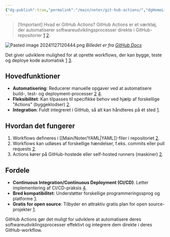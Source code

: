```yaml
---
{"dg-publish":true,"permalink":"/main/noter/git-hub-actions/","dgHomeLink":"false","dgShowBacklinks":"false","dgShowLocalGraph":"false","dgShowFileTree":"false","dgEnableSearch":"false","dgShowToc":"false","created":"2024-11-27T12:03:51.367+01:00"}
---
```


> [!Important] Hvad er GitHub Actions?
> GitHub Actions er et værktøj, der automatiserer softwareudviklingsprocesser direkte i GitHub-repositorier [1](https://www.plainconcepts.com/what-is-github-actions/) [2](https://www.techchapter.com/da/skills/github-actions/). 

![Pasted image 20241127120444.png](/img/user/Main/Images/Pasted%20image%2020241127120444.png)
*Billedet er fra [GitHub Docs](https://docs.github.com/en/actions/monitoring-and-troubleshooting-workflows/monitoring-workflows/about-monitoring-workflows)*

Det giver udviklere mulighed for at oprette workflows, der kan bygge, teste og deploye kode automatisk [1](https://www.plainconcepts.com/what-is-github-actions/) [3](https://learn.microsoft.com/da-dk/power-platform/alm/devops-github-actions).
## Hovedfunktioner

- **Automatisering**: Reducerer manuelle opgaver ved at automatisere build-, test- og deployment-processer [2](https://www.techchapter.com/da/skills/github-actions/) [4](https://kinsta.com/dk/blog/github-actions-secret/).
- **Fleksibilitet**: Kan tilpasses til specifikke behov ved hjælp af forskellige "Actions" (byggeklodser) [2](https://www.techchapter.com/da/skills/github-actions/).
- **Integration**: Fuldt integreret i GitHub, så alt kan håndteres på ét sted [1](https://www.plainconcepts.com/what-is-github-actions/).

## Hvordan det fungerer

1. Workflows defineres i [[Main/Noter/YAML\|YAML]]-filer i repositoriet [2](https://www.techchapter.com/da/skills/github-actions/).
2. Workflows kan udløses af forskellige hændelser, f.eks. commits eller pull requests [2](https://www.techchapter.com/da/skills/github-actions/).
3. Actions kører på GitHub-hostede eller self-hosted runners (maskiner) [2](https://www.techchapter.com/da/skills/github-actions/).

## Fordele

- **Continuous Integration/Continuous Deployment (CI/CD)**: Letter implementering af CI/CD-praksis [4](https://kinsta.com/dk/blog/github-actions-secret/).
- **Bred kompatibilitet**: Understøtter forskellige programmeringssprog og platforme [1](https://www.plainconcepts.com/what-is-github-actions/).
- **Gratis for open source**: Tilbyder en attraktiv gratis plan for open source-projekter [1](https://www.plainconcepts.com/what-is-github-actions/).

GitHub Actions gør det muligt for udviklere at automatisere deres softwareudviklingsprocesser effektivt og integrere dem direkte i deres GitHub-workflow.